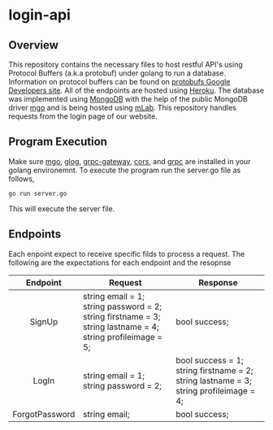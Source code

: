 # login-api

## Overview ##
This repository contains the necessary files to host restful API's using Protocol Buffers (a.k.a protobuf) under golang to run a database. Information on protocol buffers
can be found on [protobufs Google Developers site](https://developers.google.com/protocol-buffers/docs/proto3).
All of the endpoints are hosted using [Heroku](https://www.heroku.com). The database was implemented using [MongoDB](https://mongodb.com)
with the help of the public MongoDB driver [mgo](https://github.com/globalsign/mgo) and is being hosted using [mLab](https://mlab.com).
This repository handles requests from the login page of our website.

## Program Execution ##
Make sure [mgo](https://github.com/globalsign/mgo), [glog](https://github.com/golang/glog), [grpc-gateway](https://github.com/grpc-ecosystem/grpc-gateway), 
[cors](https://github.com/rs/cors), and [grpc](https://godoc.org/google.golang.org/grpc) are installed in your golang environemnt. To execute the program 
run the server.go file as follows,

	go run server.go

This will execute the server file.

## Endpoints ##
Each enpoint expect to receive specific filds to process a request. The following are the expectations for each endpoint and the resopnse

| Endpoint | Request | Response |
|:--------:|---------|----------|
| SignUp   | string email = 1;<br>string password = 2;<br>string firstname = 3;<br>string lastname = 4;<br>string profileimage = 5; | bool success; |
| LogIn    | string email = 1;<br>string password = 2;| bool success = 1;<br>string firstname = 2;<br>string lastname = 3;<br>string profileimage = 4; |
| ForgotPassword | string email; | bool success; |
